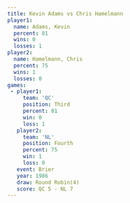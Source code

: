 ```yaml
---
title: Kevin Adams vs Chris Hamelmann
player1:                
  name: Adams, Kevin    
  percent: 81           
  wins: 0               
  losses: 1             
player2:                
  name: Hamelmann, Chris
  percent: 75           
  wins: 1               
  losses: 0             
games:
 - player1:         
     team: 'QC'     
     position: Third
     percent: 81    
     win: 0         
     loss: 1        
   player2:          
     team: 'NL'      
     position: Fourth
     percent: 75     
     win: 1          
     loss: 0         
   event: Brier        
   year: 1986          
   draw: Round Robin(4)
   score: QC 5 - NL 7  
---
```

